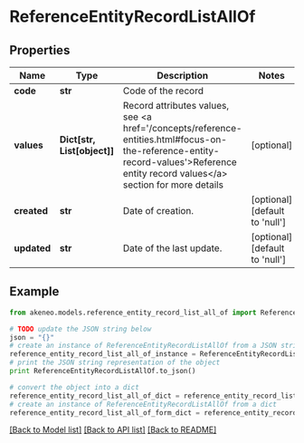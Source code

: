 # ReferenceEntityRecordListAllOf


## Properties
Name | Type | Description | Notes
------------ | ------------- | ------------- | -------------
**code** | **str** | Code of the record | 
**values** | **Dict[str, List[object]]** | Record attributes values, see &lt;a href&#x3D;&#39;/concepts/reference-entities.html#focus-on-the-reference-entity-record-values&#39;&gt;Reference entity record values&lt;/a&gt; section for more details | [optional] 
**created** | **str** | Date of creation. | [optional] [default to 'null']
**updated** | **str** | Date of the last update. | [optional] [default to 'null']

## Example

```python
from akeneo.models.reference_entity_record_list_all_of import ReferenceEntityRecordListAllOf

# TODO update the JSON string below
json = "{}"
# create an instance of ReferenceEntityRecordListAllOf from a JSON string
reference_entity_record_list_all_of_instance = ReferenceEntityRecordListAllOf.from_json(json)
# print the JSON string representation of the object
print ReferenceEntityRecordListAllOf.to_json()

# convert the object into a dict
reference_entity_record_list_all_of_dict = reference_entity_record_list_all_of_instance.to_dict()
# create an instance of ReferenceEntityRecordListAllOf from a dict
reference_entity_record_list_all_of_form_dict = reference_entity_record_list_all_of.from_dict(reference_entity_record_list_all_of_dict)
```
[[Back to Model list]](../README.md#documentation-for-models) [[Back to API list]](../README.md#documentation-for-api-endpoints) [[Back to README]](../README.md)


